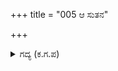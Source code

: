 +++
title = "005 ಆ ಸುತನ"

+++

<details><summary>ಗದ್ಯ (ಕ.ಗ.ಪ) </summary>

5. "ನನ್ನ ಪುತ್ರಶೋಕದ ಸುದ್ದಿ ಆಕಾಶ ವಾಣಿಯಿಂದ ತಿಳಿಯಿತು. ಶಿವ ಶಿವ, ವಾಸುದೇವ, ಎನ್ನುತ್ತ ಅರ್ಜುನ ನೀರನ್ನು ಬಗೆದು ಮೇಲಕ್ಕೆದ್ದು, ಅಯ್ಯೋ ಮಗನು ತೊಂದರೆಗೊಳಗಾದ, ಇನ್ನು ಸಂತೋಷವು ಎಲ್ಲಿಯದು" ಎನ್ನುತ್ತಾ ಕಣ್ಣೀರು ತುಂಬಿಕೊಂಡು ಮಾಯಾ ರೂಪನಾದ ಕೃಷ್ಣನನ್ನು  ಕರೆದನು.
</details>
